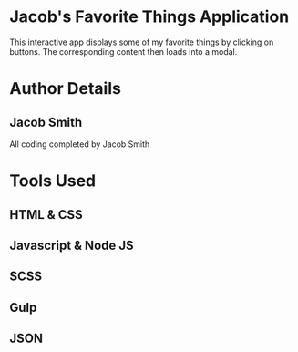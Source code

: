 # Jacob's Favorite Things Application
This interactive app displays some of my favorite things by clicking on buttons. The corresponding content then loads into a modal.

# Author Details
## Jacob Smith
All coding completed by Jacob Smith

# Tools Used
## HTML & CSS
## Javascript & Node JS
## SCSS
## Gulp
## JSON

